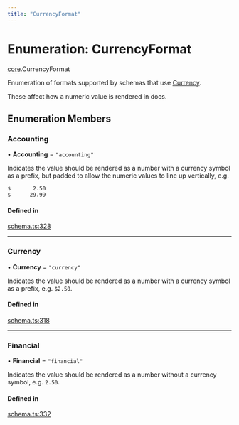 ```yaml
---
title: "CurrencyFormat"
---
```

# Enumeration: CurrencyFormat

[core](../modules/core.md).CurrencyFormat

Enumeration of formats supported by schemas that use [Currency](core.ValueHintType.md#currency).

These affect how a numeric value is rendered in docs.

## Enumeration Members

### Accounting

• **Accounting** = ``"accounting"``

Indicates the value should be rendered as a number with a currency symbol as a prefix, but padded
to allow the numeric values to line up vertically, e.g.
```
$       2.50
$      29.99
```

#### Defined in

[schema.ts:328](https://github.com/coda/packs-sdk/blob/main/schema.ts#L328)

___

### Currency

• **Currency** = ``"currency"``

Indicates the value should be rendered as a number with a currency symbol as a prefix, e.g. `$2.50`.

#### Defined in

[schema.ts:318](https://github.com/coda/packs-sdk/blob/main/schema.ts#L318)

___

### Financial

• **Financial** = ``"financial"``

Indicates the value should be rendered as a number without a currency symbol, e.g. `2.50`.

#### Defined in

[schema.ts:332](https://github.com/coda/packs-sdk/blob/main/schema.ts#L332)
